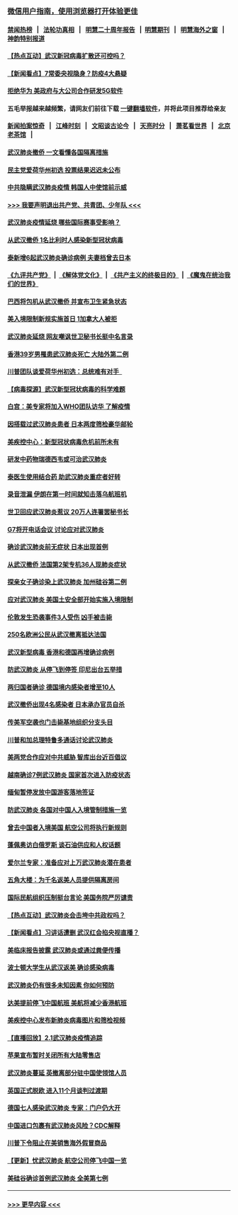 ### [微信用户指南，使用浏览器打开体验更佳](https://github.com/gfw-breaker/banned-news1/blob/master/indexes/wechat-guide.md?t=0)
#### [禁闻热榜](热点新闻.md?t=0)  &nbsp;&nbsp;|&nbsp;&nbsp; [法轮功真相](https://github.com/gfw-breaker/truth/blob/master/README.md?t=0) &nbsp;&nbsp;|&nbsp;&nbsp; [明慧二十周年报告](https://github.com/gfw-breaker/mh-reports/blob/master/README.md?t=0) &nbsp;&nbsp;|&nbsp;&nbsp;[明慧期刊](https://github.com/gfw-breaker/mh-qikan) &nbsp;&nbsp;|&nbsp;&nbsp; [明慧海外之窗](https://github.com/gfw-breaker/mh-news/blob/master/README.md?t=0) &nbsp;&nbsp;|&nbsp;&nbsp; [神韵特别报道](https://github.com/gfw-breaker/mh-news/blob/master/shenyun.md?t=0)
#### [【热点互动】武汉新冠病毒扩散还可控吗？](../pages/nsc418/n11844750.md?t=02050901) 
#### [【新闻看点】7常委央视隐身？防疫4大悬疑](../pages/nsc418/n11844611.md?t=02050901) 
#### [拒绝华为 美政府与大公司合作研发5G软件](../pages/nsc418/n11844625.md?t=02050901) 
#### 五毛举报越来越频繁，请网友们前往下载 [一键翻墙软件](https://github.com/gfw-breaker/ssr-accounts)，并将此项目推荐给亲友
#### [新闻拍案惊奇](https://github.com/gfw-breaker/banned-news1/blob/master/pages/link4.md) &nbsp;&nbsp;|&nbsp;&nbsp; [江峰时刻](https://github.com/gfw-breaker/banned-news1/blob/master/pages/link4.md) &nbsp;&nbsp;|&nbsp;&nbsp; [文昭谈古论今](https://github.com/gfw-breaker/banned-news1/blob/master/pages/link4.md) &nbsp;&nbsp;|&nbsp;&nbsp; [天亮时分](https://github.com/gfw-breaker/banned-news1/blob/master/pages/link4.md) &nbsp;&nbsp;|&nbsp;&nbsp; [萧茗看世界](https://github.com/gfw-breaker/banned-news1/blob/master/pages/link4.md) &nbsp;&nbsp;|&nbsp;&nbsp; [北京老茶馆](https://github.com/gfw-breaker/banned-news1/blob/master/pages/link4.md) &nbsp;&nbsp;|&nbsp;&nbsp; 
#### [武汉肺炎撤侨 一文看懂各国隔离措施](../pages/nsc418/n11844216.md?t=02050901) 
#### [民主党爱荷华州初选 投票结果迟迟未公布](../pages/nsc418/n11844207.md?t=02050901) 
#### [中共隐瞒武汉肺炎疫情 韩国人中使馆前示威](../pages/nsc418/n11844084.md?t=02050901) 
#### [>>> 我要声明退出共产党、共青团、少年队 <<<](https://github.com/begood0513/goodnews/blob/master/quit/letter.md) 
#### [武汉肺炎疫情延烧 哪些国际赛事受影响？](../pages/nsc418/n11843958.md?t=02050901) 
#### [从武汉撤侨 1名比利时人感染新型冠状病毒](../pages/nsc418/n11843977.md?t=02050901) 
#### [泰新增6起武汉肺炎确诊病例 夫妻档曾去日本](../pages/nsc418/n11843900.md?t=02050901) 
#### [《九评共产党》](https://github.com/begood0513/9ping.md/blob/master/README.md) &nbsp;|&nbsp; [《解体党文化》](../../../../jtdwh.md/blob/master/README.md)  &nbsp;|&nbsp; [《共产主义的终极目的》](../../../../gczydzjmd.md/blob/master/README.md) &nbsp;|&nbsp; [《魔鬼在统治我们的世界》](../../../../mgztzwmdsj.md/blob/master/README.md) 
#### [巴西将包机从武汉撤侨 并宣布卫生紧急状态](../pages/nsc418/n11843418.md?t=02050901) 
#### [美入境限制新规实施首日 1加拿大人被拒](../pages/nsc418/n11843058.md?t=02050901) 
#### [武汉肺炎延烧 网友嘲讽世卫秘书长挺中名言录](../pages/nsc418/n11843056.md?t=02050901) 
#### [香港39岁男罹患武汉肺炎死亡 大陆外第二例](../pages/nsc418/n11843026.md?t=02050901) 
#### [川普团队谈爱荷华州初选：总统难有对手  ](../pages/nsc418/n11842867.md?t=02050901) 
#### [【病毒探源】武汉新型冠状病毒的科学难题](../pages/nsc418/n11842176.md?t=02050901) 
#### [白宫：美专家将加入WHO团队访华 了解疫情](../pages/nsc418/n11842198.md?t=02050901) 
#### [因搭载过武汉肺炎患者 日本两度筛检豪华邮轮](../pages/nsc418/n11842447.md?t=02050901) 
#### [美疾控中心：新型冠状病毒危机前所未有](../pages/nsc418/n11842406.md?t=02050901) 
#### [研发中药物瑞德西韦或可治武汉肺炎](../pages/nsc418/n11842100.md?t=02050901) 
#### [泰医生使用结合药 助武汉肺炎重症者好转](../pages/nsc418/n11842096.md?t=02050901) 
#### [录音泄漏 伊朗在第一时间就知击落乌航班机](../pages/nsc418/n11842002.md?t=02050901) 
#### [世卫回应武汉肺炎惹议 20万人连署罢秘书长](../pages/nsc418/n11841664.md?t=02050901) 
#### [G7将开电话会议 讨论应对武汉肺炎](../pages/nsc418/n11841658.md?t=02050901) 
#### [确诊武汉肺炎前无症状 日本出现首例](../pages/nsc418/n11841567.md?t=02050901) 
#### [从武汉撤侨 法国第2架专机36人现肺炎症状](../pages/nsc418/n11841382.md?t=02050901) 
#### [探亲女子确诊染上武汉肺炎 加州硅谷第二例](../pages/nsc418/n11839784.md?t=02050901) 
#### [应对武汉肺炎 美国土安全部开始实施入境限制](../pages/nsc418/n11839729.md?t=02050901) 
#### [伦敦发生恐袭事件3人受伤 凶手被击毙](../pages/nsc418/n11839442.md?t=02050901) 
#### [250名欧洲公民从武汉撤离抵达法国](../pages/nsc418/n11839438.md?t=02050901) 
#### [武汉新型病毒 香港和德国再增确诊病例](../pages/nsc418/n11839381.md?t=02050901) 
#### [防武汉肺炎 从停飞到停签 印尼出台五举措](../pages/nsc418/n11839282.md?t=02050901) 
#### [两归国者确诊 德国境内感染者增至10人](../pages/nsc418/n11839164.md?t=02050901) 
#### [武汉撤侨出现4名感染者 日本承办官员自杀](../pages/nsc418/n11839044.md?t=02050901) 
#### [传美军空袭也门击毙基地组织分支头目](../pages/nsc418/n11839210.md?t=02050901) 
#### [川普和加总理特鲁多通话讨论武汉肺炎](../pages/nsc418/n11839128.md?t=02050901) 
#### [美两党合作应对中共威胁 智库出台近百倡议](../pages/nsc418/n11838437.md?t=02050901) 
#### [越南确诊7例武汉肺炎 国家首次进入防疫状态](../pages/nsc418/n11838860.md?t=02050901) 
#### [缅甸暂停发放中国游客落地签证](../pages/nsc418/n11838730.md?t=02050901) 
#### [防武汉肺炎 各国对中国人入境管制措施一览](../pages/nsc418/n11838726.md?t=02050901) 
#### [曾去中国者入境美国 航空公司将执行新规则](../pages/nsc418/n11838375.md?t=02050901) 
#### [蓬佩奥访白俄罗斯 谈石油供应和人权话题](../pages/nsc418/n11838242.md?t=02050901) 
#### [爱尔兰专家：准备应对上万武汉肺炎潜在患者](../pages/nsc418/n11837978.md?t=02050901) 
#### [五角大楼：为千名返美人员提供隔离房间](../pages/nsc418/n11837831.md?t=02050901) 
#### [国际民航组织压制挺台言论 美国务院严厉谴责](../pages/nsc418/n11837791.md?t=02050901) 
#### [【热点互动】武汉肺炎会击垮中共政权吗？](../pages/nsc418/n11837779.md?t=02050901) 
#### [【新闻看点】习讲话遭删 武汉红会掐央视直播？](../pages/nsc418/n11837573.md?t=02050901) 
#### [美临床报告披露 武汉肺炎或通过粪便传播](../pages/nsc418/n11837626.md?t=02050901) 
#### [波士顿大学生从武汉返美 确诊感染病毒](../pages/nsc418/n11837580.md?t=02050901) 
#### [武汉肺炎仍有很多未知因素 你如何预防](../pages/nsc418/n11837666.md?t=02050901) 
#### [达美提前停飞中国航班 美航将减少香港航班](../pages/nsc418/n11837649.md?t=02050901) 
#### [美疾控中心发布新肺炎病毒图片和筛检视频](../pages/nsc418/n11837491.md?t=02050901) 
#### [【直播回放】2.1武汉肺炎疫情追踪](../pages/nsc418/n11837232.md?t=02050901) 
#### [苹果宣布暂时关闭所有大陆零售店](../pages/nsc418/n11837097.md?t=02050901) 
#### [武汉肺炎蔓延 英撤离部分驻中国使领馆人员](../pages/nsc418/n11837061.md?t=02050901) 
#### [英国正式脱欧 进入11个月谈判过渡期](../pages/nsc418/n11836911.md?t=02050901) 
#### [德国七人感染武汉肺炎 专家：门户仍大开](../pages/nsc418/n11836344.md?t=02050901) 
#### [中国进口包裹有武汉肺炎风险？CDC解释](../pages/nsc418/n11836321.md?t=02050901) 
#### [川普下令阻止在美销售海外假冒商品](../pages/nsc418/n11836261.md?t=02050901) 
#### [【更新】忧武汉肺炎 航空公司停飞中国一览](../pages/nsc418/n11835931.md?t=02050901) 
#### [美硅谷确诊首例武汉肺炎 全美第七例](../pages/nsc418/n11836093.md?t=02050901) 

----
#### [ >>> 更早内容 <<< ](../indexes/nsc418-earlier.md)
